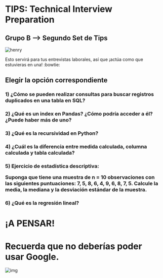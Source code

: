 <h1>TIPS: Technical Interview Preparation</h1>
<h2>Grupo B --&gt; Segundo Set de Tips</h2>
<p><img alt="henry" src="https://blog.soyhenry.com/content/images/2021/02/HEADER-BLOG-NEGRO-01.jpg" /> </p>
<p>Esto servirá para tus entrevistas laborales, así que ¡actúa como que estuvieras en una! :bowtie: </p>
<h2>Elegir la opción correspondiente</h2>
<h3>1)  ¿Cómo se pueden realizar consultas para buscar registros duplicados en una tabla en SQL?</h3>
<h3>2)  ¿Qué es un index en Pandas? ¿Cómo podría acceder a él? ¿Puede haber más de uno?</h3>
<h3>3)  ¿Qué es la recursividad en Python?</h3>
<h3>4)  ¿Cuál es la diferencia entre medida calculada, columna calculada y tabla calculada?</h3>
<h3>5)  Ejercicio de estadística descriptiva:
  
Suponga que tiene una muestra de n = 10 observaciones con las siguientes puntuaciones: 7, 5, 8, 6, 4, 9, 6, 8, 7, 5. Calcule la media, la mediana y la desviación estándar de la muestra.</h3>

<h3>6)  ¿Qué es la regresión lineal?</h3>
<h1>¡A PENSAR!</h1>
<h1>Recuerda que no deberías poder usar Google.</h1>
<p><img alt="img" src="https://camo.githubusercontent.com/dbcddd7088648e4ffbd139c31d5f0fb1b1b677650e1ebbe22293d4fd2b44b774/68747470733a2f2f6d656469612e74656e6f722e636f6d2f646f49736f48343361324541414141432f7468696e6b2d656d6f6a692e676966" /></p>
